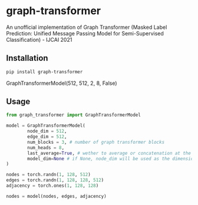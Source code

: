 # graph-transformer

An unofficial implementation of Graph Transformer (Masked Label Prediction: Unified Message Passing Model for Semi-Supervised Classification) - IJCAI 2021

## Installation

```bash
pip install graph-transformer
```

GraphTransformerModel(512, 512, 2, 8, False)
## Usage
```python
from graph_transformer import GraphTransformerModel

model = GraphTransformerModel(
        node_dim = 512,
        edge_dim = 512,
        num_blocks = 3, # number of graph transformer blocks
        num_heads = 8,
        last_average=True, # wether to average or concatenation at the last block
        model_dim=None # if None, node_dim will be used as the dimension of the graph transformer block
)

nodes = torch.randn(1, 128, 512)
edges = torch.randn(1, 128, 128, 512)
adjacency = torch.ones(1, 128, 128)

nodes = model(nodes, edges, adjacency)
```
